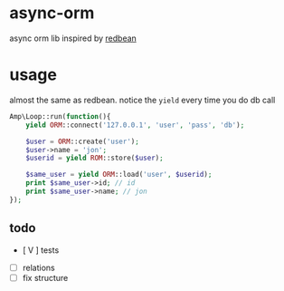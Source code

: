 # async-orm

async orm lib inspired by [redbean](https://redbeanphp.com)

# usage

almost the same as redbean. notice the `yield` every time you do db call

```php
Amp\Loop::run(function(){
    yield ORM::connect('127.0.0.1', 'user', 'pass', 'db');

    $user = ORM::create('user');
    $user->name = 'jon';
    $userid = yield ROM::store($user);

    $same_user = yield ORM::load('user', $userid);
    print $same_user->id; // id
    print $same_user->name; // jon
});
```

## todo

- [ V ] tests
- [ ] relations
- [ ] fix structure
